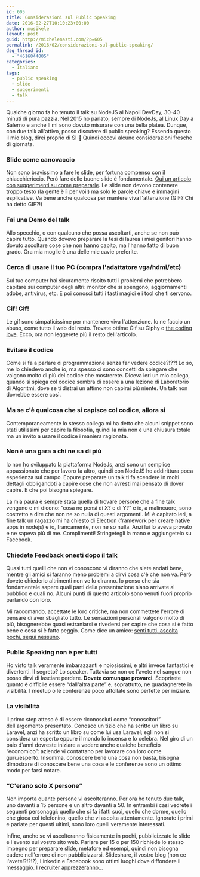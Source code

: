 ```yaml
---
id: 605
title: Considerazioni sul Public Speaking
date: 2016-02-27T10:10:23+00:00
author: musikele
layout: post
guid: http://michelenasti.com/?p=605
permalink: /2016/02/considerazioni-sul-public-speaking/
dsq_thread_id:
  - "4616044005"
categories:
  - Italiano
tags:
  - public speaking
  - slide
  - suggerimenti
  - talk
---
```

Qualche giorno fa ho tenuto il talk su NodeJS al Napoli DevDay, 30-40 minuti di pura pazzia. Nel 2015 ho parlato, sempre di NodeJs, al Linux Day a Salerno e anche lì mi sono dovuto misurare con una bella platea. Dunque, con due talk all'attivo, posso discutere di public speaking? Essendo questo il mio blog, direi proprio di SI 🙂 Quindi eccovi alcune considerazioni fresche di giornata.

### Slide come canovaccio

Non sono bravissimo a fare le slide, per fortuna compenso con il chiacchiericcio. Però fare delle buone slide è fondamentale. [Qui un articolo con suggerimenti su come prepararle](http://michelenasti.com/2015/05/basta-ai-powerpoint-fatti-male/). Le slide non devono contenere troppo testo (la gente è lì per voi!) ma solo le parole chiave e immagini esplicative. Va bene anche qualcosa per mantere viva l'attenzione (GIF? Chi ha detto GIF?!)

### Fai una Demo del talk

Allo specchio, o con qualcuno che possa ascoltarti, anche se non può capire tutto. Quando dovevo preparare la tesi di laurea i miei genitori hanno dovuto ascoltare cose che non hanno capito, ma l'hanno fatto di buon grado. Ora mia moglie è una delle mie cavie preferite.

### Cerca di usare il tuo PC (compra l'adattatore vga/hdmi/etc)

Sul tuo computer hai sicuramente risolto tutti i problemi che potrebbero capitare sui computer degli altri: monitor che si spengono, aggiornamenti adobe, antivirus, etc. E poi conosci tutti i tasti magici e i tool che ti servono.

### Gif! Gif!

Le gif sono simpaticissime per mantenere viva l'attenzione. Io ne faccio un abuso, come tutto il web del resto. Trovate ottime Gif su Giphy o [the coding love](http://thecodinglove.com/). Ecco, ora non leggerete più il resto dell'articolo.

### Evitare il codice

Come si fa a parlare di programmazione senza far vedere codice?!??! Lo so, me lo chiedevo anche io, ma spesso ci sono concetti da spiegare che valgono molto di più del codice che mostrerete. Diceva ieri un mio collega, quando si spiega col codice sembra di essere a una lezione di Laboratorio di Algoritmi, dove se ti distrai un attimo non capirai più niente. Un talk non dovrebbe essere così.

### Ma se c'è qualcosa che si capisce col codice, allora si

Contemporaneamente lo stesso collega mi ha detto che alcuni snippet sono stati utilissimi per capire la filosofia, quindi la mia non è una chiusura totale ma un invito a usare il codice i maniera ragionata.

### Non è una gara a chi ne sa di più

Io non ho sviluppato la piattaforma NodeJs, anzi sono un semplice appassionato che per lavoro fa altro, quindi con NodeJS ho addirittura poca esperienza sul campo. Eppure preparare un talk ti fa scendere in molti dettagli obbligandoti a capire cose che non avresti mai pensato di dover capire. E che poi bisogna spiegare.

La mia paura è sempre stata quella di trovare persone che a fine talk vengono e mi dicono: &#8220;cosa ne pensi di X? e di Y?&#8221; e io, a malincuore, sono costretto a dire che non ne so nulla di questi argomenti. Mi è capitato ieri, a fine talk un ragazzo mi ha chiesto di Electron (framework per creare native apps in nodejs) e io, francamente, non ne so nulla. Anzi lui lo aveva provato e ne sapeva più di me. Complimenti! Stringetegli la mano e aggiungetelo su Facebook.

### Chiedete Feedback onesti dopo il talk

Quasi tutti quelli che non vi conoscono vi diranno che siete andati bene, mentre gli amici si faranno meno problemi a dirvi cosa c'è che non va. Però dovete chiederlo altrimenti non ve lo diranno. Io penso che sia fondamentale sapere quali parti della presentazione siano arrivate al pubblico e quali no. Alcuni punti di questo articolo sono venuti fuori proprio parlando con loro.

Mi raccomando, accettate le loro critiche, ma non commettete l'errore di pensare di aver sbagliato tutto. Le sensazioni personali valgono molto di più, bisognerebbe quasi estraniarsi e rivedersi per capire che cosa si è fatto bene e cosa si è fatto peggio. Come dice un amico: [senti tutti, ascolta pochi, segui nessuno](http://www.raffaelegaito.com/feedback-startup-cosa-ho-imparato/).

### Public Speaking non è per tutti

Ho visto talk veramente imbarazzanti e noiosissimi, e altri invece fantastici e divertenti. Il segreto? Lo speaker. Tuttavia se non ce l'avete nel sangue non posso dirvi di lasciare perdere. **Dovete comunque provarci**. Scoprirete quanto è difficile essere &#8220;dall'altra parte&#8221; e, soprattutto, ne guadagnerete in visibilità. I meetup o le conferenze poco affollate sono perfette per iniziare.

### La visibilità

Il primo step atteso è di essere riconosciuti come &#8220;conoscitori&#8221; dell'argomento presentato. Conosco un tizio che ha scritto un libro su Laravel, anzi ha scritto un libro su come lui usa Laravel; egli non si considera un esperto eppure il mondo lo incensa e lo celebra. Nel giro di un paio d'anni dovreste iniziare a vedere anche qualche beneficio &#8220;economico&#8221;: aziende vi contattano per lavorare con loro come guru/esperto. Insomma, conoscere bene una cosa non basta, bisogna dimostrare di conoscere bene una cosa e le conferenze sono un ottimo modo per farsi notare.

### &#8220;C'erano solo X persone&#8221;

Non importa quante persone vi ascolteranno. Per ora ho tenuto due talk, uno davanti a 15 persone e un altro davanti a 50. In entrambi i casi vedrete i seguenti personaggi: quello che si fa i fatti suoi, quello che dorme, quello che gioca col telefonino, quello che vi ascolta attentamente. Ignorate i primi e parlate per questi ultimi, sono loro quelli veramente interessati.

Infine, anche se vi ascolteranno fisicamente in pochi, pubblicizzate le slide e l'evento sul vostro sito web. Parlare per 15 o per 150 richiede lo stesso impegno per preparare slide, metafore ed esempi, quindi non bisogna cadere nell'errore di non pubblicizzarsi. Slideshare, il vostro blog (non ce l'avete!?!?!?), Linkedin e Facebook sono ottimi luoghi dove diffondere il messaggio. [I recruiter apprezzeranno...](http://michelenasti.com/2016/01/i-colloqui-di-lavoro-iniziano-e-finiscono-su-facebook/)
